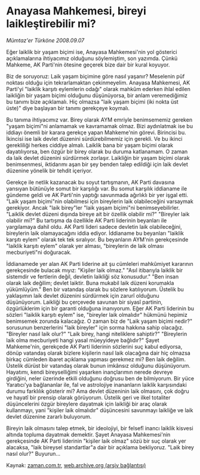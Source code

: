 # Anayasa Mahkemesi, bireyi laikleştirebilir mi?

*Mümtaz'er Türköne 2008.09.07*

<tr><td class="metin" colspan="2" style="padding-top: 20px; padding-left: 5px; padding-right: 10px;">Eğer laiklik bir yaşam biçimi ise, Anayasa Mahkemesi'nin yol gösterici açıklamalarına ihtiyacımız olduğunu söylemiştim, son yazımda. Çünkü  Mahkeme, AK Parti'nin ötesine geçerek bize dair bir kural koyuyor.</td></tr><tr><td class="metin" colspan="2" style="padding-top: 20px; padding-left: 5px; padding-right: 10px;"><p>Biz de soruyoruz: Laik yaşam biçimine göre nasıl yaşanır? Meselenin püf noktası olduğu için tekrarlamaktan çekinmeyelim. Anayasa Mahkemesi, AK Parti'yi "laiklik karşıtı eylemlerin odağı" olarak mahkûm ederken ihlal edilen laikliğin bir yaşam biçimi olduğunu düşünüyorsa, bir anlam veremediğimiz bu tanımı bize açıklamalı. Hiç olmazsa "laik yaşam biçimi (iki nokta üst üste)" diye başlayan bir tanımı gerekçeye koymalı. 
<p>Bu tanıma ihtiyacımız var. Birey olarak AYM emriyle benimsememiz gereken "yaşam biçimi"ni anlamamak ve kavramamak olmaz. Bizi aydınlatmak ise bu iddiayı önemli bir karara gerekçe yapan Mahkeme'nin görevi. Birincisi bu. İkincisi ise laik devlet düzenini sürdürebilmemiz için gerekli. Ve bu ikinci gerekliliği herkes ciddiye almalı. Laiklik bana bir yaşam biçimi olarak dayatılıyorsa, ben özgür bir birey olarak bu duruma katlanamam. O zaman da laik devlet düzenini sürdürmek zorlaşır. Laikliğin bir yaşam biçimi olarak benimsenmesi, iktidarımı aşan bir şey benden talep edildiği için laik devlet düzenine yönelik bir tehdit içeriyor.
<p>Gerekçe ile netlik kazanacak bu soyut tartışmanın, AK Parti davasına yansıyan bütünüyle somut bir karşılığı var. Bu somut karşılık iddianame ile gündeme geldi ve AK Parti'nin yaptığı savunmada ağırlıklı bir yer işgal etti. "Laik yaşam biçimi"nin olabilmesi için bireylerin laik olabileceğini varsaymak gerekiyor. Ancak "laik birey"ler "laik yaşam biçimi"ni benimseyebilirler. "Laiklik devlet düzeni dışında bireye ait bir özellik olabilir mi?" "Bireyler laik olabilir mi?" Bu tartışma da özellikle AK Parti liderinin beyanları ile yargılamaya dahil oldu. AK Parti lideri sadece devletin laik olabileceğini, bireylerin laik olamayacağını iddia ediyor. İddianame bu beyanları "laiklik karşıtı eylem" olarak tek tek sıralıyor. Bu beyanların AYM'nin gerekçesinde "laiklik karşıtı eylem" olarak yer alması, "bireylerin de laik olması mecburiyeti"ni doğuracak.
<p> İddianamede yer alan AK Parti liderine ait şu cümleleri mahkûmiyet kararının gerekçesinde bulacak mıyız: "Kişiler laik olmaz." "Asıl itibarıyla laiklik bir sistemdir ve fertlerin değil, devletin laikliği söz konusudur." "Ben insan olarak laik değilim; devlet laiktir. Buna mukabil laik düzeni korumakla yükümlüyüm." Ben bir vatandaş olarak bu sözlere katılıyorum. Üstelik bu yaklaşımın laik devlet düzenini sürdürmek için zarurî olduğunu düşünüyorum. Laikliği bu çerçevede savunan bir siyasî partinin, özgürlüklerim için bir garanti olduğuna inanıyorum. Eğer AK Parti liderinin bu sözleri "laiklik karşıtı eylem" ise, "bireyler laik olmalıdır" hükmünü hepimiz benimsemek zorunda kalacağız. O zaman biz de "Laik yaşam biçimi nedir?" sorusunun benzerlerini "laik bireyler" için sorma hakkına sahip olacağız. "Bireyler nasıl laik olur?" "Laik birey, hangi niteliklere sahiptir?" "Bireylerin laik olma mecburiyeti hangi yasal müeyyideye bağlıdır?" Şayet Mahkeme'nin, gerekçede AK Parti liderinin sözlerini suç kabul ediyorsa, dönüp vatandaş olarak bizlere kişilerin nasıl laik olacağına dair hiç olmazsa birkaç cümleden ibaret açıklama yapması gerekmez mi? Ben laik değilim. Üstelik dürüst bir vatandaş olarak bunun imkânsız olduğunu düşünüyorum. Hayatımı, kendi bireyselliğimi yaşarken inançlarımın nerede devreye girdiğini, neler üzerinde etkili olduğunu doğrusu ben de bilmiyorum. Bir yüce Yaratıcı'ya bağlananlar ile, fal ve astrolojiye inananların laiklik karşısındaki durumu farklılık gösterir mi? Ama devlet düzeninin laik olmasını, çok doğru ve hayatî bir prensip olarak görüyorum. Üstelik geri ve ilkel totaliter düşüncelerini özgür bireylere dayatmak için laikliği bir araç olarak kullanmayı, yani "kişiler laik olmalıdır" düşüncesini savunmayı laikliğe ve laik devlet düzenine zararlı buluyorum.
<p>Bireyin laik olmasını talep etmek, bir ideolojiyi, bir felsefî inancı laiklik kisvesi altında topluma dayatmak demektir. Şayet Anayasa Mahkemesi'nin gerekçesinde AK Parti liderinin "kişiler laik olmaz" sözü bir suç olarak yer alacaksa, "laik bireysel standartlar"a dair bir açıklama bekliyoruz. "Laik birey nasıl olur?" Buyurun...<br/></p></p></p></p></p></td></tr>

Kaynak: [zaman.com.tr](http://zaman.com.tr/yazar.do?yazino=735133), [web.archive.org (arşiv bağlantısı)](http://web.archive.org/web/20080915203821/http://www.zaman.com.tr:80/yazar.do?yazino=735133)
